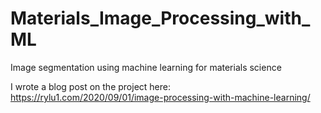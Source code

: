 # Materials_Image_Processing_with_ML
Image segmentation using machine learning for materials science

I wrote a blog post on the project here:
https://rylu1.com/2020/09/01/image-processing-with-machine-learning/
